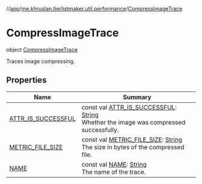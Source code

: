 //[app](../../../index.md)/[me.khruslan.tierlistmaker.util.performance](../index.md)/[CompressImageTrace](index.md)

# CompressImageTrace

object [CompressImageTrace](index.md)

Traces image compressing.

## Properties

| Name | Summary |
|---|---|
| [ATTR_IS_SUCCESSFUL](-a-t-t-r_-i-s_-s-u-c-c-e-s-s-f-u-l.md) | const val [ATTR_IS_SUCCESSFUL](-a-t-t-r_-i-s_-s-u-c-c-e-s-s-f-u-l.md): [String](https://kotlinlang.org/api/latest/jvm/stdlib/kotlin/-string/index.html)<br>Whether the image was compressed successfully. |
| [METRIC_FILE_SIZE](-m-e-t-r-i-c_-f-i-l-e_-s-i-z-e.md) | const val [METRIC_FILE_SIZE](-m-e-t-r-i-c_-f-i-l-e_-s-i-z-e.md): [String](https://kotlinlang.org/api/latest/jvm/stdlib/kotlin/-string/index.html)<br>The size in bytes of the compressed file. |
| [NAME](-n-a-m-e.md) | const val [NAME](-n-a-m-e.md): [String](https://kotlinlang.org/api/latest/jvm/stdlib/kotlin/-string/index.html)<br>The name of the trace. |
